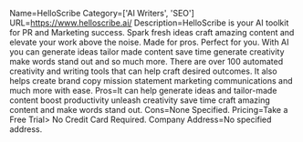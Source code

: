 Name=HelloScribe
Category=['AI Writers', 'SEO']
URL=https://www.helloscribe.ai/
Description=HelloScribe is your AI toolkit for PR and Marketing success. Spark fresh ideas craft amazing content and elevate your work above the noise. Made for pros. Perfect for you. With AI you can generate ideas tailor made content save time generate creativity make words stand out and so much more. There are over 100 automated creativity and writing tools that can help craft desired outcomes. It also helps create brand copy mission statement marketing communications and much more with ease.
Pros=It can help generate ideas and tailor-made content boost productivity unleash creativity save time craft amazing content and make words stand out.
Cons=None Specified.
Pricing=Take a Free Trial> No Credit Card Required.
Company Address=No specified address.
